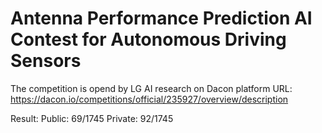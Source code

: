 # Antenna Performance Prediction AI Contest for Autonomous Driving Sensors

The competition is opend by LG AI research on Dacon platform
URL: https://dacon.io/competitions/official/235927/overview/description

Result:
Public: 69/1745
Private: 92/1745
